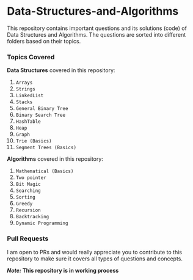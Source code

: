 # Data-Structures-and-Algorithms
This repository contains important questions and its solutions (code) of Data Structures and Algorithms. The questions are sorted into different folders based on their topics.

### Topics Covered

**Data Structures** covered in this repository:

  1. `Arrays`
  2. `Strings`
  3. `LinkedList`
  4. `Stacks`
  5. `General Binary Tree`
  6. `Binary Search Tree`
  7. `HashTable`
  8. `Heap`
  9. `Graph`
  10. `Trie (Basics)`
  11. `Segment Trees (Basics)`
  
**Algorithms** covered in this repository:

  1. `Mathematical (Basics)` 
  2. `Two pointer`
  3. `Bit Magic`
  4. `Searching`
  5. `Sorting`
  6. `Greedy`
  7. `Recursion`
  8. `Backtracking`
  9. `Dynamic Programming`

### Pull Requests

I am open to PRs and would really appreciate you to contribute to this repository to make sure it covers all types of questions and concepts.

**_Note:_ This repository is in working process**
  
  
